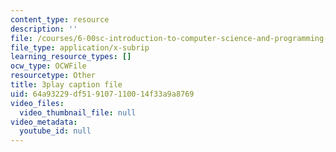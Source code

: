 ```yaml
---
content_type: resource
description: ''
file: /courses/6-00sc-introduction-to-computer-science-and-programming-spring-2011/64a93229df519107110014f33a9a8769_VqZBqoZgL7k.srt
file_type: application/x-subrip
learning_resource_types: []
ocw_type: OCWFile
resourcetype: Other
title: 3play caption file
uid: 64a93229-df51-9107-1100-14f33a9a8769
video_files:
  video_thumbnail_file: null
video_metadata:
  youtube_id: null
---
```

